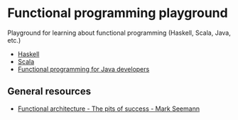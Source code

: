 # Functional programming playground

Playground for learning about functional programming (Haskell, Scala, Java, etc.)

* [Haskell](./haskell/README.md)
* [Scala](./scala/README.md)
* [Functional programming for Java developers](./functiona-programming-for-java-developers/README.md)

## General resources
* [Functional architecture - The pits of success - Mark Seemann](https://www.youtube.com/watch?v=US8QG9I1XW0)
